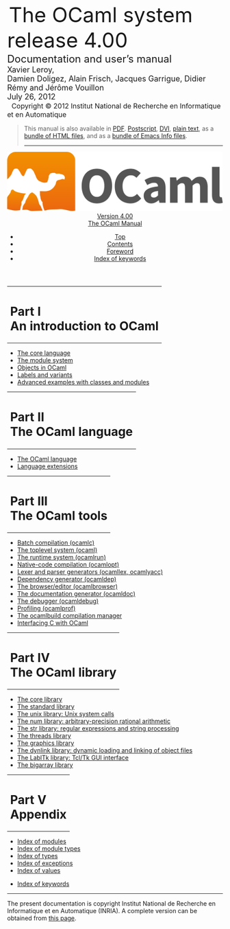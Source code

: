 <!-- ((! set title Manual !)) ((! set documentation !)) ((! set manual !)) ((! set nobreadcrumb !)) -->
<div class="manual content"><ul class="part_menu"></ul>


<div class="center">
&nbsp;<font size="7">The OCaml system<br>
 release 4.00<br>
</font><font size="5">Documentation and user’s manual<br>
</font><font size="4">Xavier Leroy,<br>
 Damien Doligez, Alain Frisch, Jacques Garrigue, Didier Rémy and Jérôme Vouillon<br>
 July&nbsp;26, 2012<br>
 &nbsp;
</font><font size="3">Copyright © 2012 Institut National de
Recherche en Informatique et en Automatique
</font></div><blockquote class="quote">

This manual is also available in
<a href="http://caml.inria.fr/distrib/ocaml-4.00/ocaml-4.00-refman.pdf">PDF</a>.
<a href="http://caml.inria.fr/distrib/ocaml-4.00/ocaml-4.00-refman.ps.gz">Postscript</a>,
<a href="http://caml.inria.fr/distrib/ocaml-4.00/ocaml-4.00-refman.dvi.gz">DVI</a>,
<a href="http://caml.inria.fr/distrib/ocaml-4.00/ocaml-4.00-refman.txt">plain text</a>,
as a
<a href="http://caml.inria.fr/distrib/ocaml-4.00/ocaml-4.00-refman.html.tar.gz">bundle of HTML files</a>,
and as a
<a href="http://caml.inria.fr/distrib/ocaml-4.00/ocaml-4.00-refman.info.tar.gz">bundle of Emacs Info files</a>.
<hr size="2">
</blockquote><header><nav class="toc brand"><a class="brand" href="https://ocaml.org/"><img src="colour-logo-gray.svg" class="svg" alt="OCaml"></a></nav><nav class="toc"><div class="toc_version"><a href="/docs" id="version-select">Version 4.00</a></div><div class="toc_title"><a href="#">The OCaml Manual</a></div><ul><li class="top"><a href="#">Top</a></li>
<li><a href="manual001.html#start-section">Contents</a>
</li><li><a href="manual002.html#start-section">Foreword</a>
</li><li class="top"><a href="manual044.html#start-section">Index of keywords</a></li></ul></nav></header>
<table class="center"><tbody><tr><td><h1 class="part"><a name="htoc1">Part&nbsp;I</a><br>
An introduction to OCaml</h1></td></tr>
</tbody></table><p>
<a name="p:tutorials"></a>
</p><ul>
<li><a href="manual003.html">The core language</a>
</li><li><a href="manual004.html">The module system</a>
</li><li><a href="manual005.html">Objects in OCaml</a>
</li><li><a href="manual006.html">Labels and variants</a>
</li><li><a href="manual007.html">Advanced examples with classes and modules</a>
</li></ul>
<table class="center"><tbody><tr><td><h1 class="part"><a name="htoc50">Part&nbsp;II</a><br>
The OCaml language</h1></td></tr>
</tbody></table><p>
<a name="p:refman"></a>
</p><ul>
<li><a href="language.html">The OCaml language</a>
</li><li><a href="manual021.html">Language extensions</a>
</li></ul>
<table class="center"><tbody><tr><td><h1 class="part"><a name="htoc114">Part&nbsp;III</a><br>
The OCaml tools</h1></td></tr>
</tbody></table><p>
<a name="p:commands"></a></p><ul>
<li><a href="manual022.html">Batch compilation (ocamlc)</a>
</li><li><a href="manual023.html">The toplevel system (ocaml)</a>
</li><li><a href="manual024.html">The runtime system (ocamlrun)</a>
</li><li><a href="manual025.html">Native-code compilation (ocamlopt)</a>
</li><li><a href="manual026.html">Lexer and parser generators (ocamllex, ocamlyacc)</a>
</li><li><a href="manual027.html">Dependency generator (ocamldep)</a>
</li><li><a href="manual028.html">The browser/editor (ocamlbrowser)</a>
</li><li><a href="manual029.html">The documentation generator (ocamldoc)</a>
</li><li><a href="manual030.html">The debugger (ocamldebug)</a>
</li><li><a href="manual031.html">Profiling (ocamlprof)</a>
</li><li><a href="manual032.html">The ocamlbuild compilation manager</a>
</li><li><a href="manual033.html">Interfacing C with OCaml</a>
</li></ul>
<table class="center"><tbody><tr><td><h1 class="part"><a name="htoc295">Part&nbsp;IV</a><br>
The OCaml library</h1></td></tr>
</tbody></table><p>
<a name="p:library"></a>
</p><ul>
<li><a href="manual034.html">The core library</a>
</li><li><a href="manual035.html">The standard library</a>
</li><li><a href="manual036.html">The unix library: Unix system calls</a>
</li><li><a href="manual037.html">The num library: arbitrary-precision rational arithmetic</a>
</li><li><a href="manual038.html">The str library: regular expressions and string processing</a>
</li><li><a href="manual039.html">The threads library</a>
</li><li><a href="manual040.html">The graphics library</a>
</li><li><a href="manual041.html">The dynlink library: dynamic loading and linking of object files</a>
</li><li><a href="manual042.html">The LablTk library: Tcl/Tk GUI interface</a>
</li><li><a href="manual043.html">The bigarray library</a>
</li></ul>
<table class="center"><tbody><tr><td><h1 class="part"><a name="htoc313">Part&nbsp;V</a><br>
Appendix</h1></td></tr>
</tbody></table><p>
<a name="p:appendix"></a></p><ul class="ftoc2"><li class="li-links">
<a href="../../api/4.00/index_modules.html">Index of modules</a>
</li><li class="li-links"><a href="../../api/4.00/index_module_types.html">Index of module types</a>
</li><li class="li-links"><a href="../../api/4.00/index_types.html">Index of types</a>
</li><li class="li-links"><a href="../../api/4.00/index_exceptions.html">Index of exceptions</a>
</li><li class="li-links"><a href="../../api/4.00/index_values.html">Index of values</a>
</li></ul><ul>
<li><a href="manual044.html">Index of keywords</a>
</li></ul>

<hr size="2">

<div class="copyright">The present documentation is copyright Institut National de Recherche en Informatique et en Automatique (INRIA). A complete version can be obtained from <a href="http://caml.inria.fr/pub/docs/manual-ocaml/">this page</a>.</div></div>